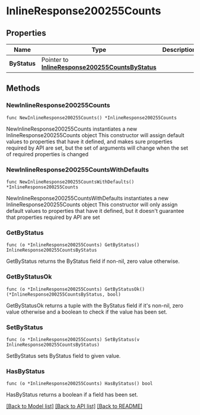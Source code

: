 # InlineResponse200255Counts

## Properties

Name | Type | Description | Notes
------------ | ------------- | ------------- | -------------
**ByStatus** | Pointer to [**InlineResponse200255CountsByStatus**](InlineResponse200255CountsByStatus.md) |  | [optional] 

## Methods

### NewInlineResponse200255Counts

`func NewInlineResponse200255Counts() *InlineResponse200255Counts`

NewInlineResponse200255Counts instantiates a new InlineResponse200255Counts object
This constructor will assign default values to properties that have it defined,
and makes sure properties required by API are set, but the set of arguments
will change when the set of required properties is changed

### NewInlineResponse200255CountsWithDefaults

`func NewInlineResponse200255CountsWithDefaults() *InlineResponse200255Counts`

NewInlineResponse200255CountsWithDefaults instantiates a new InlineResponse200255Counts object
This constructor will only assign default values to properties that have it defined,
but it doesn't guarantee that properties required by API are set

### GetByStatus

`func (o *InlineResponse200255Counts) GetByStatus() InlineResponse200255CountsByStatus`

GetByStatus returns the ByStatus field if non-nil, zero value otherwise.

### GetByStatusOk

`func (o *InlineResponse200255Counts) GetByStatusOk() (*InlineResponse200255CountsByStatus, bool)`

GetByStatusOk returns a tuple with the ByStatus field if it's non-nil, zero value otherwise
and a boolean to check if the value has been set.

### SetByStatus

`func (o *InlineResponse200255Counts) SetByStatus(v InlineResponse200255CountsByStatus)`

SetByStatus sets ByStatus field to given value.

### HasByStatus

`func (o *InlineResponse200255Counts) HasByStatus() bool`

HasByStatus returns a boolean if a field has been set.


[[Back to Model list]](../README.md#documentation-for-models) [[Back to API list]](../README.md#documentation-for-api-endpoints) [[Back to README]](../README.md)


